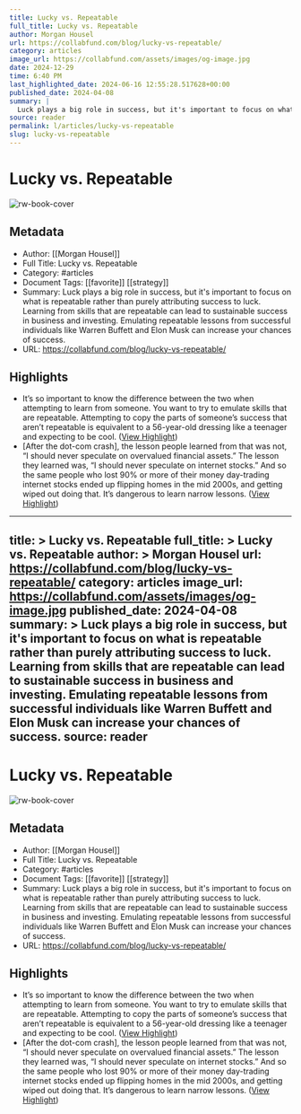```yaml
---
title: Lucky vs. Repeatable
full_title: Lucky vs. Repeatable
author: Morgan Housel
url: https://collabfund.com/blog/lucky-vs-repeatable/
category: articles
image_url: https://collabfund.com/assets/images/og-image.jpg
date: 2024-12-29
time: 6:40 PM
last_highlighted_date: 2024-06-16 12:55:28.517628+00:00
published_date: 2024-04-08
summary: |
  Luck plays a big role in success, but it's important to focus on what is repeatable rather than purely attributing success to luck. Learning from skills that are repeatable can lead to sustainable success in business and investing. Emulating repeatable lessons from successful individuals like Warren Buffett and Elon Musk can increase your chances of success.
source: reader
permalink: l/articles/lucky-vs-repeatable
slug: lucky-vs-repeatable
---
```

# Lucky vs. Repeatable

![rw-book-cover](https://collabfund.com/assets/images/og-image.jpg)

## Metadata
- Author: [[Morgan Housel]]
- Full Title: Lucky vs. Repeatable
- Category: #articles
- Document Tags: [[favorite]] [[strategy]] 
- Summary: Luck plays a big role in success, but it's important to focus on what is repeatable rather than purely attributing success to luck. Learning from skills that are repeatable can lead to sustainable success in business and investing. Emulating repeatable lessons from successful individuals like Warren Buffett and Elon Musk can increase your chances of success.
- URL: https://collabfund.com/blog/lucky-vs-repeatable/

## Highlights
- It’s so important to know the difference between the two when attempting to learn from someone. You want to try to emulate skills that are repeatable. Attempting to copy the parts of someone’s success that aren’t repeatable is equivalent to a 56-year-old dressing like a teenager and expecting to be cool. ([View Highlight](https://read.readwise.io/read/01j0ghtad0t7psskhak8tfdqjz))
- [After the dot-com crash], the lesson people learned from that was not, “I should never speculate on overvalued financial assets.” The lesson they learned was, “I should never speculate on internet stocks.” And so the same people who lost 90% or more of their money day-trading internet stocks ended up flipping homes in the mid 2000s, and getting wiped out doing that. It’s dangerous to learn narrow lessons. ([View Highlight](https://read.readwise.io/read/01j0ghvvhttdaz6hbmzhcnznww))


---
title: >
  Lucky vs. Repeatable
full_title: >
  Lucky vs. Repeatable
author: >
  Morgan Housel
url: https://collabfund.com/blog/lucky-vs-repeatable/
category: articles
image_url: https://collabfund.com/assets/images/og-image.jpg
published_date: 2024-04-08
summary: >
  Luck plays a big role in success, but it's important to focus on what is repeatable rather than purely attributing success to luck. Learning from skills that are repeatable can lead to sustainable success in business and investing. Emulating repeatable lessons from successful individuals like Warren Buffett and Elon Musk can increase your chances of success.
source: reader
---
# Lucky vs. Repeatable

![rw-book-cover](https://collabfund.com/assets/images/og-image.jpg)

## Metadata
- Author: [[Morgan Housel]]
- Full Title: Lucky vs. Repeatable
- Category: #articles
- Document Tags: [[favorite]] [[strategy]] 
- Summary: Luck plays a big role in success, but it's important to focus on what is repeatable rather than purely attributing success to luck. Learning from skills that are repeatable can lead to sustainable success in business and investing. Emulating repeatable lessons from successful individuals like Warren Buffett and Elon Musk can increase your chances of success.
- URL: https://collabfund.com/blog/lucky-vs-repeatable/

## Highlights
- It’s so important to know the difference between the two when attempting to learn from someone. You want to try to emulate skills that are repeatable. Attempting to copy the parts of someone’s success that aren’t repeatable is equivalent to a 56-year-old dressing like a teenager and expecting to be cool. ([View Highlight](https://read.readwise.io/read/01j0ghtad0t7psskhak8tfdqjz))
- [After the dot-com crash], the lesson people learned from that was not, “I should never speculate on overvalued financial assets.” The lesson they learned was, “I should never speculate on internet stocks.” And so the same people who lost 90% or more of their money day-trading internet stocks ended up flipping homes in the mid 2000s, and getting wiped out doing that. It’s dangerous to learn narrow lessons. ([View Highlight](https://read.readwise.io/read/01j0ghvvhttdaz6hbmzhcnznww))


